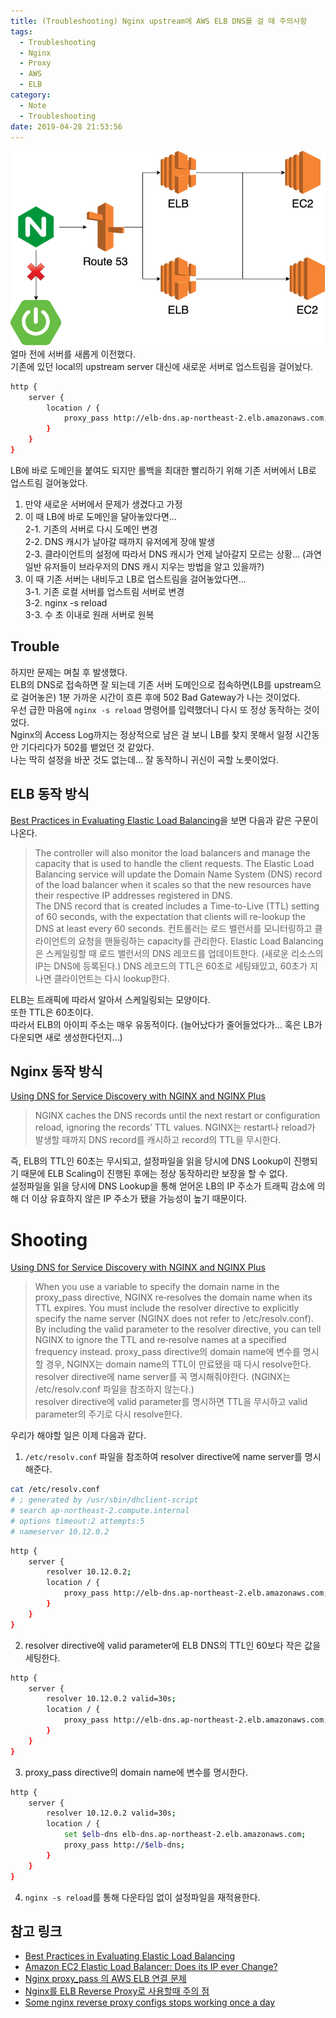 ```yaml
---
title: (Troubleshooting) Nginx upstream에 AWS ELB DNS를 걸 때 주의사항
tags:
  - Troubleshooting
  - Nginx
  - Proxy
  - AWS
  - ELB
category:
  - Note
  - Troubleshooting
date: 2019-04-28 21:53:56
---
```


![ALB는 Cross-Zone Load Balancing 옵션이 무조건 활성화돼있다.](/images/nginx-proxy-aws-elb/thumb.png)  
얼마 전에 서버를 새롭게 이전했다.  
기존에 있던 local의 upstream server 대신에 새로운 서버로 업스트림을 걸어놨다.  

```bash
http {
    server {
        location / {
            proxy_pass http://elb-dns.ap-northeast-2.elb.amazonaws.com;
        }
    }
}
```

LB에 바로 도메인을 붙여도 되지만 롤백을 최대한 빨리하기 위해 기존 서버에서 LB로 업스트림 걸어놓았다.
  
1. 만약 새로운 서버에서 문제가 생겼다고 가정  
2. 이 때 LB에 바로 도메인을 달아놓았다면...  
2-1. 기존의 서버로 다시 도메인 변경  
2-2. DNS 캐시가 날아갈 때까지 유저에게 장애 발생  
2-3. 클라이언트의 설정에 따라서 DNS 캐시가 언제 날아갈지 모르는 상황... (과연 일반 유저들이 브라우저의 DNS 캐시 지우는 방법을 알고 있을까?)
3. 이 때 기존 서버는 내비두고 LB로 업스트림을 걸어놓았다면...  
3-1. 기존 로컬 서버를 업스트림 서버로 변경  
3-2. nginx -s reload  
3-3. 수 초 이내로 원래 서버로 원복

## Trouble
하지만 문제는 며칠 후 발생했다.  
ELB의 DNS로 접속하면 잘 되는데 기존 서버 도메인으로 접속하면(LB를 upstream으로 걸어놓은) 1분 가까운 시간이 흐른 후에 502 Bad Gateway가 나는 것이었다.    
우선 급한 마음에 `nginx -s reload` 명령어를 입력했더니 다시 또 정상 동작하는 것이었다.  
Nginx의 Access Log까지는 정상적으로 남은 걸 보니 LB를 찾지 못해서 일정 시간동안 기다리다가 502를 뱉었던 것 같았다.  
나는 딱히 설정을 바꾼 것도 없는데... 잘 동작하니 귀신이 곡할 노릇이었다.  

## ELB 동작 방식
[Best Practices in Evaluating Elastic Load Balancing](https://aws.amazon.com/articles/best-practices-in-evaluating-elastic-load-balancing/)을 보면 다음과 같은 구문이 나온다.
> The controller will also monitor the load balancers and manage the capacity that is used to handle the client requests.
  The Elastic Load Balancing service will update the Domain Name System (DNS) record of the load balancer when it scales so that the new resources have their respective IP addresses registered in DNS.  
  The DNS record that is created includes a Time-to-Live (TTL) setting of 60 seconds, with the expectation that clients will re-lookup the DNS at least every 60 seconds.
  컨트롤러는 로드 밸런서를 모니터링하고 클라이언트의 요청을 핸들링하는 capacity를 관리한다.
  Elastic Load Balancing은 스케일링할 때 로드 밸런서의 DNS 레코드를 업데이트한다. (새로운 리소스의 IP는 DNS에 등록된다.)
  DNS 레코드의 TTL은 60초로 세팅돼있고, 60초가 지나면 클라이언트는 다시 lookup한다.
  
ELB는 트래픽에 따라서 알아서 스케일링되는 모양이다.  
또한 TTL은 60초이다.  
따라서 ELB의 아이피 주소는 매우 유동적이다. (늘어났다가 줄어들었다가... 혹은 LB가 다운되면 새로 생성한다던지...)

## Nginx 동작 방식
[Using DNS for Service Discovery with NGINX and NGINX Plus](https://www.nginx.com/blog/dns-service-discovery-nginx-plus/)  
> NGINX caches the DNS records until the next restart or configuration reload, ignoring the records’ TTL values.
  NGINX는 restart나 reload가 발생할 때까지 DNS record를 캐시하고 record의 TTL을 무시한다.
  
즉, ELB의 TTL인 60초는 무시되고, 설정파일을 읽을 당시에 DNS Lookup이 진행되기 때문에 ELB Scaling이 진행된 후에는 정상 동작하리란 보장을 할 수 없다.  
설정파일을 읽을 당시에 DNS Lookup을 통해 얻어온 LB의 IP 주소가 트래픽 감소에 의해 더 이상 유효하지 않은 IP 주소가 됐을 가능성이 높기 때문이다.  

# Shooting
[Using DNS for Service Discovery with NGINX and NGINX Plus](https://www.nginx.com/blog/dns-service-discovery-nginx-plus/)
> When you use a variable to specify the domain name in the proxy_pass directive, NGINX re‑resolves the domain name when its TTL expires.
  You must include the resolver directive to explicitly specify the name server (NGINX does not refer to /etc/resolv.conf).
  By including the valid parameter to the resolver directive, you can tell NGINX to ignore the TTL and re‑resolve names at a specified frequency instead.
  proxy_pass directive의 domain name에 변수를 명시할 경우, NGINX는 domain name의 TTL이 만료됐을 때 다시 resolve한다.
  resolver directive에 name server를 꼭 명시해줘야한다. (NGINX는 /etc/resolv.conf 파일을 참조하지 않는다.)  
  resolver directive에 valid parameter를 명시하면 TTL을 무시하고 valid parameter의 주기로 다시 resolve한다.

우리가 해야할 일은 이제 다음과 같다.
1. `/etc/resolv.conf` 파일을 참조하여 resolver directive에 name server를 명시해준다.  
```bash
cat /etc/resolv.conf
# ; generated by /usr/sbin/dhclient-script
# search ap-northeast-2.compute.internal
# options timeout:2 attempts:5
# nameserver 10.12.0.2
```

```bash
http {
    server {
        resolver 10.12.0.2;
        location / {
            proxy_pass http://elb-dns.ap-northeast-2.elb.amazonaws.com;
        }
    }
}
```
2. resolver directive에 valid parameter에 ELB DNS의 TTL인 60보다 작은 값을 세팅한다.
```bash
http {
    server {
        resolver 10.12.0.2 valid=30s;
        location / {
            proxy_pass http://elb-dns.ap-northeast-2.elb.amazonaws.com;
        }
    }
}
```
3. proxy_pass directive의 domain name에 변수를 명시한다.
```bash
http {
    server {
        resolver 10.12.0.2 valid=30s;
        location / {
            set $elb-dns elb-dns.ap-northeast-2.elb.amazonaws.com;
            proxy_pass http://$elb-dns;
        }
    }
}
```
4. `nginx -s reload`를 통해 다운타임 없이 설정파일을 재적용한다.

## 참고 링크
* [Best Practices in Evaluating Elastic Load Balancing](https://aws.amazon.com/articles/best-practices-in-evaluating-elastic-load-balancing/)
* [Amazon EC2 Elastic Load Balancer: Does its IP ever Change?](https://stackoverflow.com/questions/3821333/amazon-ec2-elastic-load-balancer-does-its-ip-ever-change)
* [Nginx proxy_pass 의 AWS ELB 연결 문제](https://medium.com/@circlee7/nginx-proxy-pass-%EC%9D%98-aws-elb-%EC%97%B0%EA%B2%B0-%EC%84%A4%EC%A0%95-f0c4b792ef71)
* [Nginx를 ELB Reverse Proxy로 사용할때 주의 점](http://tech.kkung.net/blog/nginx-with-elb/)
* [Some nginx reverse proxy configs stops working once a day](https://serverfault.com/questions/560632/some-nginx-reverse-proxy-configs-stops-working-once-a-day)

